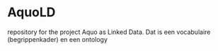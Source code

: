 # AquoLD
repository for the project Aquo as Linked Data. Dat is een vocabulaire (begrippenkader) en een ontology
